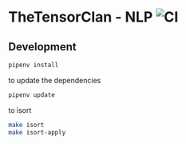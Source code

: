 # TheTensorClan - NLP ![CI](https://github.com/extensive-nlp/ttc_nlp/workflows/CI/badge.svg)

## Development

```bash
pipenv install
```

to update the dependencies

```bash
pipenv update
```

to isort

```bash
make isort
make isort-apply
```
